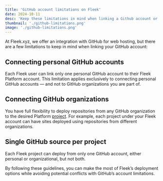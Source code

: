 ```yaml
---
title: 'GitHub account limitations on Fleek'
date: 2024-10-11
desc: 'Keep these limitations in mind when linking a Github account or organization'
thumbnail: './github-limitations.png'
image: './github-limitations.png'
---
```


At Fleek.xyz, we offer an integration with GitHub for web hosting, but there are a few limitations to keep in mind when linking your GitHub account:

## Connecting personal GitHub accounts

Each Fleek user can link only one personal GitHub account to their Fleek Platform account. This limitation applies exclusively to connecting personal GitHub accounts — and not to GitHub organizations you are part of.

## Connecting GitHub organizations

You have full flexibility to deploy repositories from any GitHub organization to the desired Platform [project](/docs/platform/projects/). For example, each project under your Fleek account can have sites deployed using repositories from different organizations.

## Single GitHub source per project

Each Fleek project can deploy from only one GitHub account, either personal or organizational, but not both.

By following these guidelines, you can make the most of Fleek’s deployment options while avoiding potential conflicts with GitHub’s account limitations.
